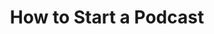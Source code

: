 ---
layout: course
title: How to Start a Podcast
educator: Latasha James
image: /assets/images/courses/how-to-start-a-podcast.jpg
course_url: https://www.mzed.com/courses/how-to-start-a-podcast
description: Learn everything about podcast creation, from planning and equipment setup to interviewing, editing, marketing, and monetization.
lessons: 29
runtime: 1h 59m
position: 14
topics: podcasting, audio
show_stats: true
show_pricing: true
--- 